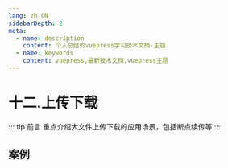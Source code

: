 ```yaml
---
lang: zh-CN
sidebarDepth: 2
meta:
  - name: description
    content: 个人总结的vuepress学习技术文档-主题
  - name: keywords
    content: vuepress,最新技术文档,vuepress主题
---
```


# 十二.上传下载

::: tip 前言
重点介绍大文件上传下载的应用场景，包括断点续传等
:::

## 案例


